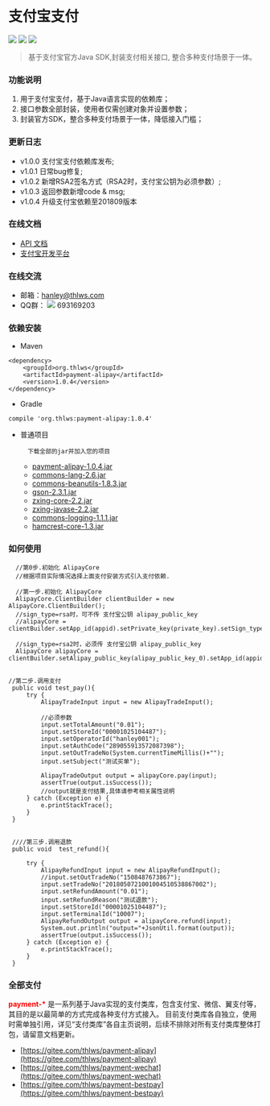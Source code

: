 支付宝支付
============
[![](https://img.shields.io/badge/release-v1.0.4-blue.svg)](https://github.com/thlws/payment-alipay)   [![](https://img.shields.io/badge/license-Apache--2-yellowgreen.svg)](https://www.apache.org/licenses/LICENSE-2.0.html) [![](https://img.shields.io/badge/maven%20central-v1.0.4-brightgreen.svg)](https://search.maven.org/artifact/org.thlws/payment-alipay/1.0.4/jar) 

> 基于支付宝官方Java SDK,封装支付相关接口, 整合多种支付场景于一体。

### 功能说明
1. 用于支付宝支付，基于Java语言实现的依赖库；
2. 接口参数全部封装，使用者仅需创建对象并设置参数；
3. 封装官方SDK，整合多种支付场景于一体，降低接入门槛；

### 更新日志
- v1.0.0 支付宝支付依赖库发布;
- v1.0.1 日常bug修复;
- v1.0.2 新增RSA2签名方式（RSA2时，支付宝公钥为必须参数）;
- v1.0.3 返回参数新增code & msg;
- v1.0.4 升级支付宝依赖至201809版本

### 在线文档
- [API 文档](https://apidoc.gitee.com/thlws/payment-alipay)
- [支付宝开发平台](https://docs.open.alipay.com/api)


### 在线交流
- 邮箱：hanley@thlws.com 
- QQ群：  [![](https://img.shields.io/badge/chat-on%20qq-red.svg)](//shang.qq.com/wpa/qunwpa?idkey=521df1fba7ef96db15c898e48feb26b6a82f6c2a60612154181b301febb30494) 693169203


### 依赖安装
- Maven
```
<dependency>
    <groupId>org.thlws</groupId>
    <artifactId>payment-alipay</artifactId>
    <version>1.0.4</version>
</dependency>
```
- Gradle
```
compile 'org.thlws:payment-alipay:1.0.4'
```
- 普通项目
    
        下载全部的jar并加入您的项目
    
    - [payment-alipay-1.0.4.jar](https://search.maven.org/remotecontent?filepath=org/thlws/payment-alipay/1.0.4/payment-alipay-1.0.4.jar)
    - [commons-lang-2.6.jar](http://central.maven.org/maven2/commons-lang/commons-lang/2.6/commons-lang-2.6.jar)
    - [commons-beanutils-1.8.3.jar](http://central.maven.org/maven2/commons-beanutils/commons-beanutils/1.8.3/commons-beanutils-1.8.3.jar)
    - [gson-2.3.1.jar](http://central.maven.org/maven2/com/google/code/gson/gson/2.3.1/gson-2.3.1.jar)
    - [zxing-core-2.2.jar](http://central.maven.org/maven2/com/google/zxing/core/2.2/core-2.2.jar)
    - [zxing-javase-2.2.jar](http://central.maven.org/maven2/com/google/zxing/javase/2.2/javase-2.2.jar)
    - [commons-logging-1.1.1.jar](http://central.maven.org/maven2/commons-logging/commons-logging/1.1.1/commons-logging-1.1.1.jar)
    - [hamcrest-core-1.3.jar](http://central.maven.org/maven2/org/hamcrest/hamcrest-core/1.3/hamcrest-core-1.3.jar)



### 如何使用

```
  //第0步.初始化 AlipayCore
  //根据项目实际情况选择上面支付安装方式引入支付依赖.

  //第一步.初始化 AlipayCore
  AlipayCore.ClientBuilder clientBuilder = new AlipayCore.ClientBuilder();
  //sign_type=rsa时，可不传 支付宝公钥 alipay_public_key
  //alipayCore = clientBuilder.setApp_id(appid).setPrivate_key(private_key).setSign_type(AlipayConstants.SIGN_TYPE_RSA).build();

  //sign_type=rsa2时，必须传 支付宝公钥 alipay_public_key
  AlipayCore alipayCore = clientBuilder.setAlipay_public_key(alipay_public_key_0).setApp_id(appid_0).setPrivate_key(private_key_0).setSign_type(AlipayConstants.SIGN_TYPE_RSA2).build();
    

//第二步.调用支付
 public void test_pay(){
     try {
         AlipayTradeInput input = new AlipayTradeInput();

         //必须参数
         input.setTotalAmount("0.01");
         input.setStoreId("00001025104487");
         input.setOperatorId("hanley001");
         input.setAuthCode("289055913572087398");
         input.setOutTradeNo(System.currentTimeMillis()+"");
         input.setSubject("测试买单");
         
         AlipayTradeOutput output = alipayCore.pay(input);
         assertTrue(output.isSuccess());
         //output就是支付结果,具体请参考相关属性说明
     } catch (Exception e) {
         e.printStackTrace();
     }
 }


 ////第三步.调用退款
 public void  test_refund(){
    
     try {
         AlipayRefundInput input = new AlipayRefundInput();
         //input.setOutTradeNo("1508487673867");
         input.setTradeNo("2018050721001004510538867002");
         input.setRefundAmount("0.01");
         input.setRefundReason("测试退款");
         input.setStoreId("00001025104487");
         input.setTerminalId("10007");
         AlipayRefundOutput output = alipayCore.refund(input);
         System.out.println("output="+JsonUtil.format(output));
         assertTrue(output.isSuccess());
     } catch (Exception e) {
         e.printStackTrace();
     }
 }
```


### 全部支付
<b style="color:red">payment-*</b> 是一系列基于Java实现的支付类库，包含支付宝、微信、翼支付等，其目的是以最简单的方式完成各种支付方式接入。
目前支付类库各自独立，使用时需单独引用，详见“支付类库”各自主页说明，后续不排除对所有支付类库整体打包，请留意文档更新。
- [https://gitee.com/thlws/payment-alipay](https://gitee.com/thlws/payment-alipay)
- [https://gitee.com/thlws/payment-wechat](https://gitee.com/thlws/payment-wechat)
- [https://gitee.com/thlws/payment-bestpay](https://gitee.com/thlws/payment-bestpay)   



